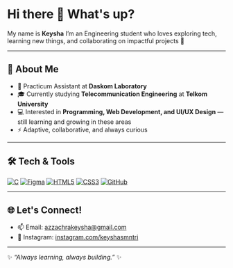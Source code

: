 # Hi there 👋 What's up?

My name is **Keysha** 
I’m an Engineering student who loves exploring tech, learning new things, and collaborating on impactful projects 🚀  

---

## 👀 About Me
- 🔬 Practicum Assistant at **Daskom Laboratory**  
- 🎓 Currently studying **Telecommunication Engineering** at **Telkom University**  
- 💻 Interested in **Programming, Web Development, and UI/UX Design** — still learning and growing in these areas   
- ⚡ Adaptive, collaborative, and always curious  

---

## 🛠️ Tech & Tools
[![C](https://img.shields.io/badge/C-00599C?style=for-the-badge&logo=c&logoColor=white)](https://en.cppreference.com/w/c)
[![Figma](https://img.shields.io/badge/Figma-F24E1E?style=for-the-badge&logo=figma&logoColor=white)](https://www.figma.com)
[![HTML5](https://img.shields.io/badge/HTML5-E34F26?style=for-the-badge&logo=html5&logoColor=white)](https://developer.mozilla.org/docs/Web/HTML)
[![CSS3](https://img.shields.io/badge/CSS3-1572B6?style=for-the-badge&logo=css3&logoColor=white)](https://developer.mozilla.org/docs/Web/CSS)
[![GitHub](https://img.shields.io/badge/GitHub-181717?style=for-the-badge&logo=github&logoColor=white)](https://github.com)

---

## 🌐 Let's Connect!
- 📫 Email: [azzachrakeysha@gmail.com](mailto:azzachrakeysha@gmail.com)
- 📸 Instagram: [instagram.com/keyshasmntri](https://instagram.com/keyshasmntri)
---

✨ *“Always learning, always building.”* ✨
